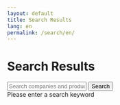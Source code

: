 ```yaml
---
layout: default
title: Search Results
lang: en
permalink: /search/en/
---
```


<div class="search-page">
  <div class="search-page-header">
    <h1>Search Results</h1>
    <div class="search-box-container">
      <input type="text" id="search-page-input" placeholder="Search companies and products..." autocomplete="off">
      <button id="search-page-button" type="button">Search</button>
    </div>
  </div>
  
  <div id="search-page-results" class="search-page-results">
    <div class="search-message" id="search-message">Please enter a search keyword</div>
  </div>
</div>

<script>
class SearchPage {
  constructor() {
    this.searchData = null;
    this.searchInput = document.getElementById('search-page-input');
    this.searchButton = document.getElementById('search-page-button');
    this.searchResults = document.getElementById('search-page-results');
    this.searchMessage = document.getElementById('search-message');
    
    this.init();
  }

  async init() {
    await this.loadSearchData();
    this.bindEvents();
    this.handleURLQuery();
  }

  async loadSearchData() {
    try {
      const response = await fetch('/assets/data/search_en.json');
      this.searchData = await response.json();
    } catch (error) {
      console.error('Failed to load search data:', error);
      this.searchMessage.textContent = 'Failed to load search data.';
    }
  }

  bindEvents() {
    this.searchButton.addEventListener('click', () => {
      this.performSearch();
    });

    this.searchInput.addEventListener('keypress', (e) => {
      if (e.key === 'Enter') {
        this.performSearch();
      }
    });

    this.searchInput.addEventListener('input', (e) => {
      if (e.target.value.trim() === '') {
        this.clearResults();
      }
    });
  }

  handleURLQuery() {
    const urlParams = new URLSearchParams(window.location.search);
    const query = urlParams.get('q');
    
    if (query) {
      this.searchInput.value = query;
      this.performSearch();
    }
  }

  performSearch() {
    const query = this.searchInput.value.trim();
    
    if (!query || query.length < 2) {
      this.searchMessage.textContent = 'Please enter at least 2 characters.';
      this.searchResults.innerHTML = '<div class="search-message">Please enter at least 2 characters.</div>';
      return;
    }

    if (!this.searchData) {
      this.searchMessage.textContent = 'Search data is not available.';
      this.searchResults.innerHTML = '<div class="search-message">Search data is not available.</div>';
      return;
    }

    // Update URL
    const url = new URL(window.location);
    url.searchParams.set('q', query);
    window.history.replaceState({}, '', url);

    const results = this.searchItems(query);
    this.displayResults(results, query);
  }

  searchItems(query) {
    return SearchCommon.searchItems(this.searchData, query);
  }

  calculateScore(item, query) {
    let score = 0;
    const title = item.title.toLowerCase();
    const summary = item.summary.toLowerCase();
    const tags = item.tags.map(tag => tag.toLowerCase());

    if (title === query) {
      score += 100;
    } else if (title.includes(query)) {
      score += 50;
    } else if (this.containsWords(title, query)) {
      score += 30;
    }

    if (summary.includes(query)) {
      score += 20;
    } else if (this.containsWords(summary, query)) {
      score += 10;
    }

    tags.forEach(tag => {
      if (tag.includes(query)) {
        score += 15;
      }
    });

    return score;
  }



  displayResults(results, query) {
    if (results.length === 0) {
      this.searchResults.innerHTML = `
        <div class="search-message">
          No search results found for "${SearchCommon.escapeHtml(query)}".
        </div>
      `;
      return;
    }

    const html = `
      <div class="search-results-header">
        <h2>Search results for "${SearchCommon.escapeHtml(query)}" (${results.length} results)</h2>
      </div>
      <div class="search-results-list">
        ${results.map(item => `
          <div class="search-result-item">
            <div class="search-result-type">${item.type}</div>
            <h3><a href="${item.url}">${item.title}</a></h3>
            <div class="search-result-rating">
              <span class="rating-value">${typeof item.rating === 'number' ? item.rating.toFixed(1) : (item.rating || 'N/A')}</span>
              <span class="rating-stars">★</span>
            </div>
            <p class="search-result-summary">${item.summary}</p>
            ${item.tags.length > 0 ? `
              <div class="search-result-tags">
                ${item.tags.map(tag => `<span class="tag">${tag}</span>`).join('')}
              </div>
            ` : ''}
          </div>
        `).join('')}
      </div>
    `;

    this.searchResults.innerHTML = html;
  }

  clearResults() {
    this.searchResults.innerHTML = '<div class="search-message">Please enter a search keyword</div>';
    
    // Clear URL query
    const url = new URL(window.location);
    url.searchParams.delete('q');
    window.history.replaceState({}, '', url);
  }

  unescapeHtml(text) {
    const div = document.createElement('div');
    div.innerHTML = text;
    return div.textContent || div.innerText || '';
  }
}

// Initialize search page
document.addEventListener('DOMContentLoaded', () => {
  new SearchPage();
});
</script> 
